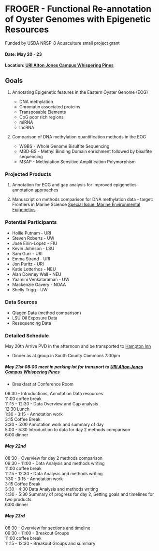 # FROGER - Functional Re-annotation of Oyster Genomes with Epigenetic Resources
Funded by USDA NRSP-8 Aquaculture small project grant 

#### Date: May 20 - 23
#### Location: [URI Alton Jones Campus Whispering Pines](https://web.uri.edu/wpinescc/)

## Goals

1. Annotating Epigenetic features in the Eastern Oyster Genome (EOG)

	* DNA methylation
	* Chromatin associated proteins
	* Transposable Elements
	* CpG poor rich regions
	* miRNA
	* lncRNA
	
2. Comparison of DNA methylation quantification methods in the EOG
	* WGBS - Whole Genome Bisulfite Sequencing
	* MBD-BS - Methyl Binding Domain enrichment followed by bisulfite sequencing
	* MSAP - Methylation Sensitive Amplification Polymorphism 

### Projected Products 

1. Annotation for EOG and gap analysis for improved epigenetics annotation approaches

2. Manuscript on methods comparison for DNA methylation data - target: Frontiers in Marine Science [Special Issue: Marine Environmental Epigenetics](https://www.frontiersin.org/research-topics/9475/marine-environmental-epigenetics#overview)	
	
### Potential Participants

* Hollie Putnam - URI
* Steven Roberts - UW
* Jose Eirin-Lopez - FIU
* Kevin Johnson - LSU
* Sam Gurr - URI
* Emma Strand - URI
* Jon Puritz - URI
* Katie Lotterhos - NEU
* Alan Downey Wall - NEU
* Yaamini Venkataraman - UW
* Mackenzie Gavery - NOAA
* Shelly Trigg - UW

### Data Sources

* Qiagen Data (method comparison)
* LSU Oil Exposure Data
* Resequencing Data


### Detailed Schedule

May 20th Arrive PVD in the afternoon and be transported to [Hampton Inn](https://hamptoninn3.hilton.com/en/hotels/rhode-island/hampton-inn-south-kingstown-newport-area-NPTSKHX/index.html)

* Dinner as at group in South County Commons 7:00pm

##### May 21st 08:00 meet in parking lot for transport to [URI Alton Jones Campus Whispering Pines](https://web.uri.edu/wpinescc/)

* Breakfast at Conference Room

09:30 - Introductions, Annotation Data resources  
11:00 coffee break  
11:15 - 12:30 - Data Overview and Gap analysis  
12:30 Lunch  
1:30 - 3:15 - Annotation work  
3:15 Coffee Break  
3:30 - 5:00 Annotation work and summary of day  
5:00 - 5:30 Introduction to data for day 2 methods comparison  
6:00 dinner  

##### May 22nd 

08:30 - Overview for day 2 methods comparison  
09:30 - 11:00 - Data Analysis and methods writing  
11:00 coffee break  
11:15 - 12:30 - Data Analysis and methods writing  
1:30 - 3:15 - Annotation work  
3:15 Coffee Break  
3:30 - 4:30 Data Analysis and methods writing  
4:30 - 5:30 Summary of progress for day 2, Setting goals and timelines for two products  
6:00 dinner  

##### May 23rd 

08:30 - Overview for sections and timeline   
09:30 - 11:00 - Breakout Groups  
11:00 coffee break  
11:15 - 12:30 - Breakout Groups and summary  
 
